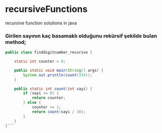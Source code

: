 # recursiveFunctions
recursive function solutions in java
### Girilen sayının kaç basamaklı olduğunu rekürsif şekilde bulan method;
```java
public class finddigitnumber_recurive {

    static int counter = 0;

    public static void main(String[] args) {
        System.out.println(count(334));
    }

    public static int count(int sayi) {
        if (sayi <= 0) {
            return counter;
        } else {
            counter += 1;
            return count(sayi / 10);
        }
    }
}```
